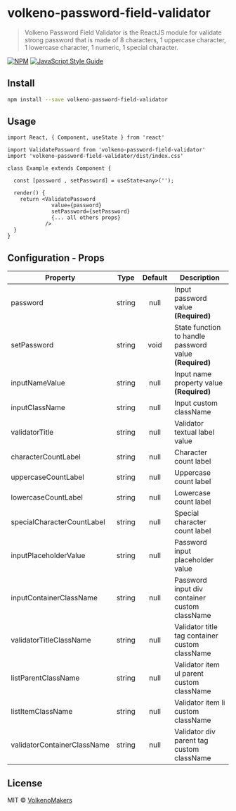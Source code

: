 # volkeno-password-field-validator

> Volkeno Password Field Validator is the ReactJS module for validate strong password that is made of 8 characters, 1 uppercase character, 1 lowercase character, 1 numeric, 1 special character.

[![NPM](https://img.shields.io/npm/v/volkeno-password-field-validator.svg)](https://www.npmjs.com/package/volkeno-password-field-validator) [![JavaScript Style Guide](https://img.shields.io/badge/code_style-standard-brightgreen.svg)](https://standardjs.com)

## Install

```bash
npm install --save volkeno-password-field-validator
```

## Usage

```tsx
import React, { Component, useState } from 'react'

import ValidatePassword from 'volkeno-password-field-validator'
import 'volkeno-password-field-validator/dist/index.css'

class Example extends Component {

  const [password , setPassword] = useState<any>('');

  render() {
    return <ValidatePassword
              value={password}
              setPassword={setPassword}
              {... all others props}
            />
  }
}
```
## Configuration - Props

| Property                   |   Type   | Default | Description                                                                              |
| ------------------------   | :------: | :-----: | ---------------------------------------------------------------------------------------- |
| password                   | string   | null    | Input password value **(Required)**
| setPassword                | string   | void    | State function to handle password value **(Required)**
| inputNameValue             | string   | null    | Input name property value **(Required)**
| inputClassName             | string   | null    | Input custom className
| validatorTitle             | string   | null    | Validator textual label value
| characterCountLabel        | string   | null    | Character count label
| uppercaseCountLabel        | string   | null    | Uppercase count label
| lowercaseCountLabel        | string   | null    | Lowercase count label
| specialCharacterCountLabel | string   | null    | Special character count label
| inputPlaceholderValue      | string   | null    | Password input placeholder value
| inputContainerClassName    | string   | null    | Password input div container custom className
| validatorTitleClassName    | string   | null    | Validator title tag container custom className
| listParentClassName        | string   | null    | Validator item ul parent custom className
| listItemClassName          | string   | null    | Validator item li custom className
| validatorContainerClassName| string   | null    | Validator div parent tag custom className

## License

MIT © [VolkenoMakers](https://github.com/VolkenoMakers)
